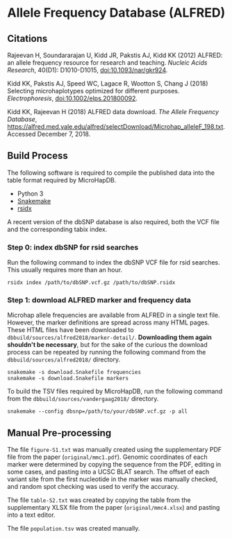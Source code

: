 # Allele Frequency Database (ALFRED)

## Citations

Rajeevan H, Soundararajan U, Kidd JR, Pakstis AJ, Kidd KK (2012) ALFRED: an allele frequency resource for research and teaching. *Nucleic Acids Research*, 40(D1): D1010-D1015, [doi:10.1093/nar/gkr924](https://doi.org/10.1093/nar/gkr924).

Kidd KK, Pakstis AJ, Speed WC, Lagace R, Wootton S, Chang J (2018) Selecting microhaplotypes optimized for different purposes. *Electrophoresis*, [doi:10.1002/elps.201800092](https://doi.org/10.1002/elps.201800092).

Kidd KK, Rajeevan H (2018) ALFRED data download. *The Allele Frequency Database*, https://alfred.med.yale.edu/alfred/selectDownload/Microhap_alleleF_198.txt. Accessed December 7, 2018.

## Build Process

The following software is required to compile the published data into the table format required by MicroHapDB.

- Python 3
- [Snakemake][]
- [rsidx][]

A recent version of the dbSNP database is also required, both the VCF file and the corresponding tabix index.

### Step 0: index dbSNP for rsid searches

Run the following command to index the dbSNP VCF file for rsid searches.
This usually requires more than an hour.

```
rsidx index /path/to/dbSNP.vcf.gz /path/to/dbSNP.rsidx
```

### Step 1: download ALFRED marker and frequency data

Microhap allele frequencies are available from ALFRED in a single text file.
However, the marker definitions are spread across many HTML pages.
These HTML files have been downloaded to `dbbuild/sources/alfred2018/marker-detail/`.
**Downloading them again shouldn't be necessary**, but for the sake of the curious the download process can be repeated by running the following command from the `dbbuild/sources/alfred2018/` directory.

```
snakemake -s download.Snakefile frequencies
snakemake -s download.Snakefile markers
```


To build the TSV files required by MicroHapDB, run the following command from the `dbbuild/sources/vandergaag2018/` directory.

```
snakemake --config dbsnp=/path/to/your/dbSNP.vcf.gz -p all
```

## Manual Pre-processing

The file `figure-S1.txt` was manually created using the supplementary PDF file from the paper (`original/mmc1.pdf`).
Genomic coordinates of each marker were determined by copying the sequence from the PDF, editing in some cases, and pasting into a UCSC BLAT search.
The offset of each variant site from the first nucleotide in the marker was manually checked, and random spot checking was used to verify the accuracy.

The file `table-S2.txt` was created by copying the table from the supplementary XLSX file from the paper (`original/mmc4.xlsx`) and pasting into a text editor.

The file `population.tsv` was created manually.


[Snakemake]: https://snakemake.readthedocs.io/en/stable/
[rsidx]: https://github.com/bioforensics/rsidx
